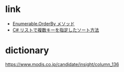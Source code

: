 # link
- [Enumerable.OrderBy メソッド](https://docs.microsoft.com/ja-jp/dotnet/api/system.linq.enumerable.orderby?view=net-6.0)
- [C# リストで複数キーを指定したソート方法](http://www.3s-sys.co.jp/blog/2017/03/15/1195/)

# dictionary
 https://www.modis.co.jp/candidate/insight/column_136
